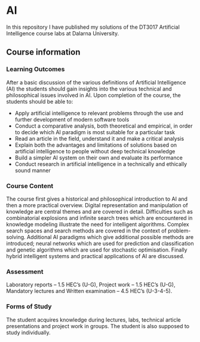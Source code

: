# AI
In this repository I have published my solutions of the DT3017 Artificial Intelligence course labs at Dalarna University.

## Course information

### Learning Outcomes
After a basic discussion of the various definitions of Artificial Intelligence (AI) the students should gain insights into the various technical and philosophical issues involved in AI. Upon completion of the course, the students should be able to:

- Apply artificial intelligence to relevant problems through the use and further development of modern software tools
- Conduct a comparative analysis, both theoretical and empirical, in order to decide which AI paradigm is most suitable for a particular task
- Read an article in the field, understand it and make a critical analysis
- Explain both the advantages and limitations of solutions based on artificial intelligence to people without deep technical knowledge
- Build a simpler AI system on their own and evaluate its performance
- Conduct research in artificial intelligence in a technically and ethically sound manner

### Course Content
The course first gives a historical and philosophical introduction to AI and then a more practical overview. Digital representation and manipulation of knowledge are central themes and are covered in detail.
Difficulties such as combinatorial explosions and infinite search trees which are encountered in knowledge modeling illustrate the need for intelligent algorithms. Complex search spaces and search methods are covered in the context of problem-solving. Additional AI paradigms which give additional possible methods are introduced; neural networks which are used for prediction and classification and genetic algorithms which are used for stochastic optimisation. Finally hybrid intelligent systems and practical applications of AI are discussed.

### Assessment
Laboratory reports – 1.5 HEC’s (U-G), Project work – 1.5 HEC’s (U-G), Mandatory lectures and Written examination – 4.5 HEC’s (U-3-4-5).

### Forms of Study
The student acquires knowledge during lectures, labs, technical article presentations and project work in groups. The student is also supposed to study individually.





